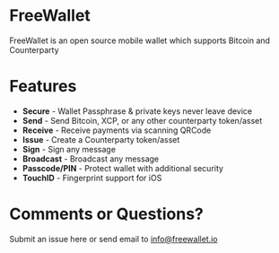 FreeWallet
=====
FreeWallet is an open source mobile wallet which supports Bitcoin and Counterparty

Features
=====
- **Secure** - Wallet Passphrase & private keys never leave device
- **Send** - Send Bitcoin, XCP, or any other counterparty token/asset
- **Receive** - Receive payments via scanning QRCode
- **Issue** - Create a Counterparty token/asset
- **Sign** - Sign any message
- **Broadcast** - Broadcast any message
- **Passcode/PIN** - Protect wallet with additional security
- **TouchID** - Fingerprint support for iOS

Comments or Questions?
=====
Submit an issue here or send email to info@freewallet.io